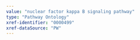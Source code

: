 ```yaml
---
value: "nuclear factor kappa B signaling pathway"
type: "Pathway Ontology"
xref-identifier: "0000499"
xref-dataSource: "PW"
---
```

